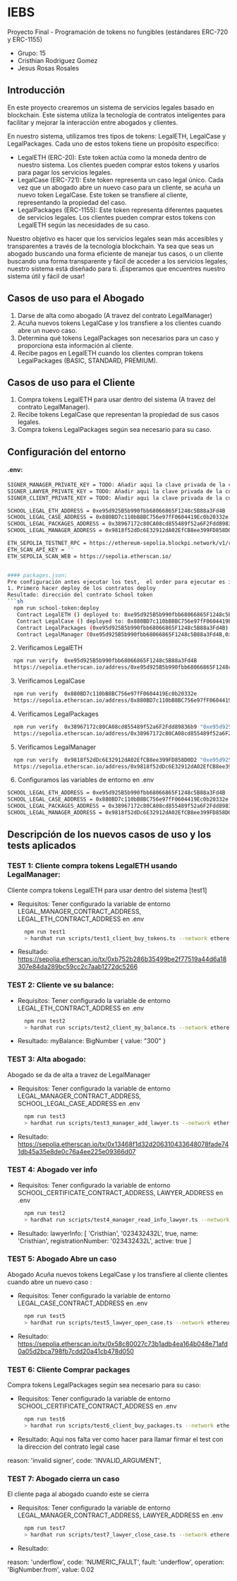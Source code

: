 # IEBS

Proyecto Final - Programación de tokens no fungibles (estándares ERC-720 y ERC-1155)
- Grupo: 15
- Cristhian Rodriguez Gomez
- Jesus Rosas Rosales

## Introducción
En este proyecto crearemos un sistema de servicios legales basado en blockchain. Este sistema utiliza la tecnología de contratos inteligentes para facilitar y mejorar la interacción entre abogados y clientes.

En nuestro sistema, utilizamos tres tipos de tokens: LegalETH, LegalCase y LegalPackages. Cada uno de estos tokens tiene un propósito específico:

- LegalETH (ERC-20): Este token actúa como la moneda dentro de nuestro sistema. Los clientes pueden comprar estos tokens y usarlos para pagar los servicios legales.
- LegalCase (ERC-721): Este token representa un caso legal único. Cada vez que un abogado abre un nuevo caso para un cliente, se acuña un nuevo token LegalCase. Este token se transfiere al cliente, representando la propiedad del caso.
- LegalPackages (ERC-1155): Este token representa diferentes paquetes de servicios legales. Los clientes pueden comprar estos tokens con LegalETH según las necesidades de su caso.

Nuestro objetivo es hacer que los servicios legales sean más accesibles y transparentes a través de la tecnología blockchain. Ya sea que seas un abogado buscando una forma eficiente de manejar tus casos, o un cliente buscando una forma transparente y fácil de acceder a los servicios legales, nuestro sistema está diseñado para ti. ¡Esperamos que encuentres nuestro sistema útil y fácil de usar!


## Casos de uso para el Abogado
1. Darse de alta como abogado (A travez del contrato LegalManager)
2. Acuña nuevos tokens LegalCase y los transfiere a los clientes cuando abre un nuevo caso.
3. Determina qué tokens LegalPackages son necesarios para un caso y proporciona esta información al cliente.
4. Recibe pagos en LegalETH cuando los clientes compran tokens LegalPackages (BASIC, STANDARD, PREMIUM).

## Casos de uso para el Cliente
1. Compra tokens LegalETH para usar dentro del sistema (A travez del contrato LegalManager).
2. Recibe tokens LegalCase que representan la propiedad de sus casos legales.
3. Compra tokens LegalPackages según sea necesario para su caso.
   
## Configuración del entorno
#### .env:
```sh
SIGNER_MANAGER_PRIVATE_KEY = TODO: Añadir aqui la clave privada de la cuenta
SIGNER_LAWYER_PRIVATE_KEY = TODO: Añadir aqui la clave privada de la cuenta
SIGNER_CLIENT_PRIVATE_KEY = TODO: Añadir aqui la clave privada de la cuenta

SCHOOL_LEGAL_ETH_ADDRESS = 0xe95d925B5b990fbb68066865F1248c5B88a3Fd4B
SCHOOL_LEGAL_CASE_ADDRESS = 0x880BD7c110bB8BC756e97fF0604419Ec0b20332e
SCHOOL_LEGAL_PACKAGES_ADDRESS = 0x38967172c80CA08cd855489f52a6F2Fdd89836b9
SCHOOL_LEGAL_MANAGER_ADDRESS = 0x9818f52dDc6E32912dA02EfCB8ee399FD858D0D2

ETH_SEPOLIA_TESTNET_RPC = https://ethereum-sepolia.blockpi.network/v1/rpc/public
ETH_SCAN_API_KEY = ''
ETH_SEPOLIA_SCAN_WEB = https://sepolia.etherscan.io/


#### packages.json:
Pre configuración antes ejecutar los test,  el order para ejecutar es importante (Ya que SchoolCertificate depende de SchoolGrades ): 
1. Primero hacer deploy de los contratos deploy 
Resultado: dirección del contrato School token
```sh
  npm run school-token:deploy
   Contract LegalETH () deployed to: 0xe95d925B5b990fbb68066865F1248c5B88a3Fd4B
   Contract LegalCase () deployed to: 0x880BD7c110bB8BC756e97fF0604419Ec0b20332e
   Contract LegalPackages (0xe95d925B5b990fbb68066865F1248c5B88a3Fd4B) deployed to: 0x38967172c80CA08cd855489f52a6F2Fdd89836b9
   Contract LegalManager (0xe95d925B5b990fbb68066865F1248c5B88a3Fd4B,0x880BD7c110bB8BC756e97fF0604419Ec0b20332e) deployed to: 0x9818f52dDc6E32912dA02EfCB8ee399FD858D0D2
```

2. Verificamos LegalETH
```sh
  npm run verify  0xe95d925B5b990fbb68066865F1248c5B88a3Fd4B
  https://sepolia.etherscan.io/address/0xe95d925B5b990fbb68066865F1248c5B88a3Fd4B#code
```
3. Verificamos LegalCase
```sh
  npm run verify  0x880BD7c110bB8BC756e97fF0604419Ec0b20332e
  https://sepolia.etherscan.io/address/0x880BD7c110bB8BC756e97fF0604419Ec0b20332e#code
```
4. Verificamos LegalPackages
```sh
  npm run verify  0x38967172c80CA08cd855489f52a6F2Fdd89836b9 "0xe95d925B5b990fbb68066865F1248c5B88a3Fd4B"
  https://sepolia.etherscan.io/address/0x38967172c80CA08cd855489f52a6F2Fdd89836b9#code
```
5. Verificamos LegalManager
```sh
  npm run verify  0x9818f52dDc6E32912dA02EfCB8ee399FD858D0D2 "0xe95d925B5b990fbb68066865F1248c5B88a3Fd4B" "0x880BD7c110bB8BC756e97fF0604419Ec0b20332e"
  https://sepolia.etherscan.io/address/0x9818f52dDc6E32912dA02EfCB8ee399FD858D0D2#code
```
6. Configuramos las variables de entorno en .env
```sh
SCHOOL_LEGAL_ETH_ADDRESS = 0xe95d925B5b990fbb68066865F1248c5B88a3Fd4B
SCHOOL_LEGAL_CASE_ADDRESS = 0x880BD7c110bB8BC756e97fF0604419Ec0b20332e
SCHOOL_LEGAL_PACKAGES_ADDRESS = 0x38967172c80CA08cd855489f52a6F2Fdd89836b9
SCHOOL_LEGAL_MANAGER_ADDRESS = 0x9818f52dDc6E32912dA02EfCB8ee399FD858D0D2

```

 
## Descripción de los nuevos casos de uso y los tests aplicados
  

 ### TEST 1: Cliente compra tokens LegalETH usando LegalManager: 
  Cliente compra tokens LegalETH para usar dentro del sistema [test1]
  
  - Requisitos: Tener configurado la variable de entorno LEGAL_MANAGER_CONTRACT_ADDRESS, LEGAL_ETH_CONTRACT_ADDRESS en .env
    ```sh
      npm run test1 
      > hardhat run scripts/test1_client_buy_tokens.ts --network ethereum_sepolia_testnet_as_client
    
    ```
  - Resultado: https://sepolia.etherscan.io/tx/0xb752b286b35499be2f77519a44d6a18307e84da289bc59cc2c7aab1272dc5266

### TEST 2: Cliente ve su balance: 
  - Requisitos: Tener configurado la variable de entorno LEGAL_ETH_CONTRACT_ADDRESS en .env
    ```sh
      npm run test2 
      > hardhat run scripts/test2_client_my_balance.ts --network ethereum_sepolia_testnet_as_client
    
    ```
  - Resultado: myBalance: BigNumber { value: "300" }

   
### TEST 3:  Alta abogado: 
  Abogado se da de alta a travez de  LegalManager
  
  - Requisitos: Tener configurado la variable de entorno LEGAL_MANAGER_CONTRACT_ADDRESS, SCHOOL_LEGAL_CASE_ADDRESS en .env
    ```sh
      npm run test3
      > hardhat run scripts/test3_manager_add_lawyer.ts --network ethereum_sepolia_testnet_as_manager
    
    ```
  - Resultado: https://sepolia.etherscan.io/tx/0x13468f1d32d206310433648078fade741db45a35e8de0c76a4ee225e09366d07

 ### TEST 4: Abogado ver info
  - Requisitos: Tener configurado la variable de entorno SCHOOL_CERTIFICATE_CONTRACT_ADDRESS, LAWYER_ADDRESS en .env
    ```sh
      npm run test2 
      > hardhat run scripts/test4_manager_read_info_lawyer.ts --network ethereum_sepolia_testnet_as_lawyer
    
    ```
  - Resultado:  lawyerInfo: [
      'Cristhian',
      '023432432L',
      true,
      name: 'Cristhian',
      registrationNumber: '023432432L',
      active: true
    ]

 ### TEST 5: Abogado Abre un caso 
  Abogado Acuña nuevos tokens LegalCase y los transfiere al cliente clientes cuando abre un nuevo caso : 
  
  - Requisitos: Tener configurado la variable de entorno LEGAL_CASE_CONTRACT_ADDRESS en .env
    ```sh
      npm run test5 
      > hardhat run scripts/test5_lawyer_open_case.ts --network ethereum_sepolia_testnet_as_lawyer
    
    ```
  - Resultado: https://sepolia.etherscan.io/tx/0x58c80027c73b1adb4ea164b048e71afd0a05d2bca798fb7cdd20a41cb478d050



 ### TEST 6: Cliente Comprar packages 
  Compra tokens LegalPackages según sea necesario para su caso: 
   
  - Requisitos: Tener configurado la variable de entorno SCHOOL_CERTIFICATE_CONTRACT_ADDRESS en .env
    ```sh
      npm run test6 
      > hardhat run scripts/test6_client_buy_packages.ts --network ethereum_sepolia_testnet_as_client
    
    ```
  - Resultado:  Aqui nos falta ver como hacer para llamar firmar el test con la direccion del contrato legal case

  reason: 'invalid signer',
  code: 'INVALID_ARGUMENT',

 

 ### TEST 7: Abogado cierra un caso
  El cliente paga al abogado cuando este se cierra
   
  - Requisitos: Tener configurado la variable de entorno  LEGAL_MANAGER_CONTRACT_ADDRESS, LAWYER_ADDRESS  en .env
    ```sh
      npm run test7 
      > hardhat run scripts/test7_lawyer_close_case.ts --network ethereum_sepolia_testnet_as_manager
    
    ```
  - Resultado:  

  reason: 'underflow',
  code: 'NUMERIC_FAULT',
  fault: 'underflow',
  operation: 'BigNumber.from',
  value: 0.02

 
